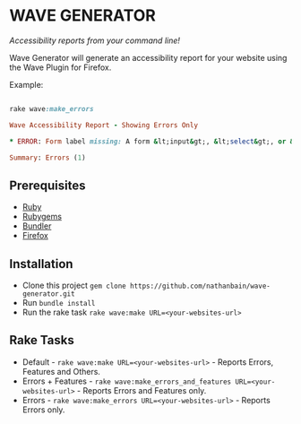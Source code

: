 # WAVE GENERATOR

_Accessibility reports from your command line!_

Wave Generator will generate an accessibility report for your website using the Wave Plugin for Firefox.

Example:

```ruby

rake wave:make_errors                                                                                                                                         

Wave Accessibility Report - Showing Errors Only

* ERROR: Form label missing: A form &lt;input&gt;, &lt;select&gt;, or &lt;textarea&gt; does not have a corresponding label. (Note: Labels are not required for image, submit, reset, button, or hidden form element types.).

Summary: Errors (1)

```

## Prerequisites

* [Ruby](http://www.ruby-lang.org/en/)
* [Rubygems](http://rubygems.org/pages/download)
* [Bundler](http://gembundler.com/)
* [Firefox](http://www.mozilla.org/en-US/firefox/all/)

## Installation

* Clone this project `gem clone https://github.com/nathanbain/wave-generator.git`
* Run `bundle install`
* Run the rake task `rake wave:make URL=<your-websites-url>`

## Rake Tasks

* Default - `rake wave:make URL=<your-websites-url>` - Reports Errors, Features and Others.
* Errors + Features - `rake wave:make_errors_and_features URL=<your-websites-url>` - Reports Errors and Features only.
* Errors - `rake wave:make_errors URL=<your-websites-url>` - Reports Errors only.
